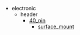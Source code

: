 * electronic
  * header
    * [40_pin](electronic/header/40_pin)
      * [surface_mount](electronic/header/40_pin/surface_mount)
